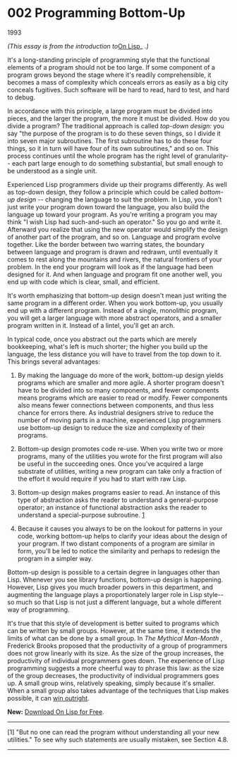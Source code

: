 # 002 Programming Bottom-Up


  
 
  
 
1993  
 
  
 _(This essay is from the introduction to_[On Lisp](onlisp.html)_ _.)_   
  
 It's a long-standing principle of programming style that the functional elements of a program should not be too large. If some component of a program grows beyond the stage where it's readily comprehensible, it becomes a mass of complexity which conceals errors as easily as a big city conceals fugitives. Such software will be hard to read, hard to test, and hard to debug.   
  
 In accordance with this principle, a large program must be divided into pieces, and the larger the program, the more it must be divided. How do you divide a program? The traditional approach is called _top-down design:_ you say "the purpose of the program is to do these seven things, so I divide it into seven major subroutines. The first subroutine has to do these four things, so it in turn will have four of its own subroutines," and so on. This process continues until the whole program has the right level of granularity-- each part large enough to do something substantial, but small enough to be understood as a single unit.   
  
 Experienced Lisp programmers divide up their programs differently. As well as top-down design, they follow a principle which could be called _bottom-up design_ \-- changing the language to suit the problem. In Lisp, you don't just write your program down toward the language, you also build the language up toward your program. As you're writing a program you may think "I wish Lisp had such-and-such an operator." So you go and write it. Afterward you realize that using the new operator would simplify the design of another part of the program, and so on. Language and program evolve together. Like the border between two warring states, the boundary between language and program is drawn and redrawn, until eventually it comes to rest along the mountains and rivers, the natural frontiers of your problem. In the end your program will look as if the language had been designed for it. And when language and program fit one another well, you end up with code which is clear, small, and efficient.   
  
 It's worth emphasizing that bottom-up design doesn't mean just writing the same program in a different order. When you work bottom-up, you usually end up with a different program. Instead of a single, monolithic program, you will get a larger language with more abstract operators, and a smaller program written in it. Instead of a lintel, you'll get an arch.   
  
 In typical code, once you abstract out the parts which are merely bookkeeping, what's left is much shorter; the higher you build up the language, the less distance you will have to travel from the top down to it. This brings several advantages:   
  
 

 
  1. By making the language do more of the work, bottom-up design yields programs which are smaller and more agile. A shorter program doesn't have to be divided into so many components, and fewer components means programs which are easier to read or modify. Fewer components also means fewer connections between components, and thus less chance for errors there. As industrial designers strive to reduce the number of moving parts in a machine, experienced Lisp programmers use bottom-up design to reduce the size and complexity of their programs.  
 
  
 

 
  2. Bottom-up design promotes code re-use. When you write two or more programs, many of the utilities you wrote for the first program will also be useful in the succeeding ones. Once you've acquired a large substrate of utilities, writing a new program can take only a fraction of the effort it would require if you had to start with raw Lisp.  
 
  
 

 
  3. Bottom-up design makes programs easier to read.  An instance of this type of abstraction asks the reader to understand a general-purpose operator; an instance of functional abstraction asks the reader to understand a special-purpose subroutine. [1](#programming_bottomup_note1)  
 
  
 

 
  4. Because it causes you always to be on the lookout for patterns in your code, working bottom-up helps to clarify your ideas about the design of your program. If two distant components of a program are similar in form, you'll be led to notice the similarity and perhaps to redesign the program in a simpler way. 
 

 Bottom-up design is possible to a certain degree in languages other than Lisp. Whenever you see library functions, bottom-up design is happening. However, Lisp gives you much broader powers in this department, and augmenting the language plays a proportionately larger role in Lisp style-- so much so that Lisp is not just a different language, but a whole different way of programming.   
  
 It's true that this style of development is better suited to programs which can be written by small groups. However, at the same time, it extends the limits of what can be done by a small group. In _The Mythical Man-Month_ , Frederick Brooks proposed that the productivity of a group of programmers does not grow linearly with its size. As the size of the group increases, the productivity of individual programmers goes down. The experience of Lisp programming suggests a more cheerful way to phrase this law: as the size of the group decreases, the productivity of individual programmers goes up. A small group wins, relatively speaking, simply because it's smaller. When a small group also takes advantage of the techniques that Lisp makes possible, it can [win outright](avg.html).   
  
 
  
 
  
  **New:** [Download On Lisp for Free](onlisptext.html).   
  
 
  
 
  
 

 
* * *
 

 
  
 
  
 <a name=programming_bottomup_note1>[1]</a> "But no one can read the program without understanding all your new utilities." To see why such statements are usually mistaken, see Section 4.8.   
  
 
  
 
  
 
  
 

 
* * *
 

 

